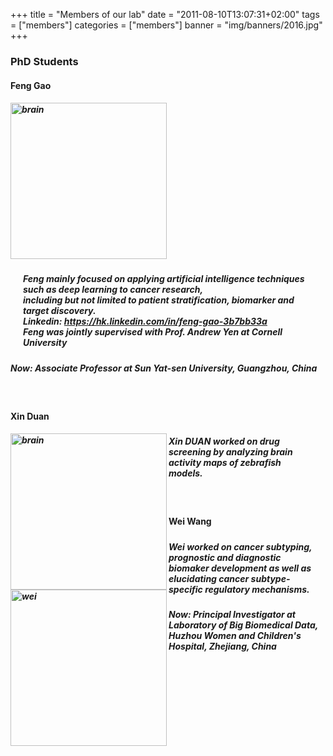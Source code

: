 +++
title = "Members of our lab"
date = "2011-08-10T13:07:31+02:00"
tags = ["members"]
categories = ["members"]
banner = "img/banners/2016.jpg"
+++

### PhD Students
#### Feng Gao
##### <p align="left"><img src="/img/testimonials/gf.jpg" width=250 height=250 alt="brain" />
##### <p align="left" p style = "margin:20px" p style="line-height:200%">Feng mainly focused on applying artificial intelligence techniques such as deep learning to cancer research,<br>including but not limited to patient stratification, biomarker and target discovery.<br>**Linkedin**: https://hk.linkedin.com/in/feng-gao-3b7bb33a <br>**Feng was jointly supervised with Prof. Andrew Yen at Cornell University**
##### <p align="left">Now: Associate Professor at Sun Yat-sen University, Guangzhou, China
<br>

#### Xin Duan
##### <p align="left"><img src="/img/testimonials/dx.jpg" width=250  alt="brain" align=left />
##### <p align="left" p style = "margin:20px" p style="line-height:200%">Xin DUAN worked on drug screening by analyzing brain activity maps of zebrafish models.
<br>

#### Wei Wang
##### <p align="left"><img src="/img/testimonials/wei_new.png" width=250 alt="wei" align=left />
##### <p align="left" p style = "margin:20px" p style="line-height:200%">Wei worked on cancer subtyping, prognostic and diagnostic biomaker development as well as elucidating cancer subtype-specific regulatory mechanisms.<br>
##### <p align="left">Now: Principal Investigator at Laboratory of Big Biomedical Data, Huzhou Women and Children's Hospital, Zhejiang, China 
<br>
<br><br><br>

